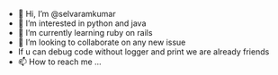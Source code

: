 - 👋 Hi, I’m @selvaramkumar
- 👀 I’m interested in python and java 
- 🌱 I’m currently learning ruby on rails
- 💞️ I’m looking to collaborate on any new issue
-    If u can debug code without logger and print we are already friends
- 📫 How to reach me ...

<!---
selvaramkumar/selvaramkumar is a ✨ special ✨ repository because its `README.md` (this file) appears on your GitHub profile.
You can click the Preview link to take a look at your changes.
--->
